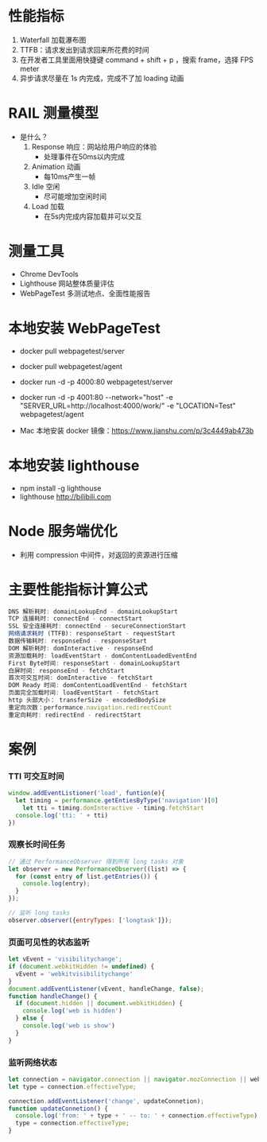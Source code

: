 # 性能指标

1. Waterfall 加载瀑布图
2. TTFB：请求发出到请求回来所花费的时间
3. 在开发者工具里面用快捷键 command + shift + p ，搜索 frame，选择 FPS meter
4. 异步请求尽量在 1s 内完成，完成不了加 loading 动画

# RAIL 测量模型

- 是什么？
  1. Response 响应：网站给用户响应的体验
     - 处理事件在50ms以内完成
  2. Animation 动画
     - 每10ms产生一帧
  3. Idle 空闲
     - 尽可能增加空闲时间
  4. Load 加载
     - 在5s内完成内容加载并可以交互

# 测量工具

- Chrome DevTools
- Lighthouse 网站整体质量评估
- WebPageTest 多测试地点、全面性能报告

# 本地安装 WebPageTest 

- docker pull webpagetest/server

- docker pull webpagetest/agent

- docker run -d -p 4000:80 webpagetest/server

- docker run -d -p 4001:80 --network="host" -e "SERVER_URL=http://localhost:4000/work/" -e "LOCATION=Test" webpagetest/agent

- Mac 本地安装 docker 镜像：https://www.jianshu.com/p/3c4449ab473b




# 本地安装 lighthouse

- npm install -g lighthouse
- lighthouse http://bilibili.com



# Node 服务端优化

- 利用 compression 中间件，对返回的资源进行压缩



# 主要性能指标计算公式

```javascript
DNS 解析耗时: domainLookupEnd - domainLookupStart
TCP 连接耗时: connectEnd - connectStart
SSL 安全连接耗时: connectEnd - secureConnectionStart
网络请求耗时 (TTFB): responseStart - requestStart
数据传输耗时: responseEnd - responseStart
DOM 解析耗时: domInteractive - responseEnd
资源加载耗时: loadEventStart - domContentLoadedEventEnd
First Byte时间: responseStart - domainLookupStart
白屏时间: responseEnd - fetchStart
首次可交互时间: domInteractive - fetchStart
DOM Ready 时间: domContentLoadEventEnd - fetchStart
页面完全加载时间: loadEventStart - fetchStart
http 头部大小： transferSize - encodedBodySize
重定向次数：performance.navigation.redirectCount
重定向耗时: redirectEnd - redirectStart
```

# 案例

### TTI 可交互时间

```javascript
window.addEventListioner('load', funtion(e){
  let timing = performance.getEntiesByType('navigation')[0]
	let tti = timing.domInteractive - timing.fetchStart
  console.log('tti: ' + tti)
})
```

### 观察长时间任务

```javascript
// 通过 PerformanceObserver 得到所有 long tasks 对象
let observer = new PerformanceObserver((list) => {
  for (const entry of list.getEntries()) {
    console.log(entry);
  }
});

// 监听 long tasks
observer.observer({entryTypes: ['longtask']});

```

### 页面可见性的状态监听

```javascript
let vEvent = 'visibilitychange';
if (document.webkitHidden != undefined) {
  vEvent = 'webkitvisibilitychange'    
}
document.addEventListener(vEvent, handleChange, false);
function handleChange() {
  if (document.hidden || document.webkitHidden) {
    console.log('web is hidden')
  } else {
    console.log('web is show')
  }
}
```

### 监听网络状态

```javascript
let connection = navigator.connection || navigator.mozConnection || webkitConnection;
let type = connection.effectiveType;

connection.addEventListener('change', updateConnetion);
function updateConnetion() {
  console.log('from: ' + type + ' -- to: ' + connection.effectiveType)
  type = connection.effectiveType;
}
```















